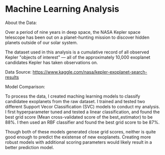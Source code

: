 # Machine Learning Analysis

About the Data:

Over a period of nine years in deep space, the NASA Kepler space telescope has been out on a planet-hunting mission to discover hidden planets outside of our solar system.

The dataset used in this analysis is a cumulative record of all observed Kepler "objects of interest" — all of the approximately 10,000 exoplanet candidates Kepler has taken observations on.

Data Source: https://www.kaggle.com/nasa/kepler-exoplanet-search-results

Model Comparison:

To process the data, I created maching learning models to classify candidatee exoplanets from the raw dataset. I trained and tested two different Support Vecor Classification (SVC) models to conduct my analysis. I first hyperparameter tuned and tested a linear classification, and found the best grid score (Mean cross-validated score of the best_estimator) to be 88%. I then used an RBF classifier and found the best grid score to be 87%.

Though both of these models generated close grid scores, neither is quite good enough to predict the existense of new exoplanets. Creating more robust models with additional scoring parameters would likely result in a better prediction model.
